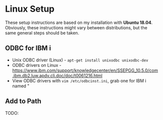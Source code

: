 # Linux Setup

These setup instructions are based on my installation with **Ubuntu 18.04**.
Obviously, these instructions might vary between distributions, but the same general steps should be taken.


## ODBC for IBM i
- Unix ODBC driver (Linux) - ```apt-get install unixodbc unixodbc-dev```
- ODBC drivers on Linux - https://www.ibm.com/support/knowledgecenter/en/SSEPGG_10.5.0/com.ibm.db2.luw.apdv.cli.doc/doc/t0061216.html
- View ODBC drivers with ```vim /etc/odbcinst.ini```, grab one for IBM i named "


## Add to Path
TODO: